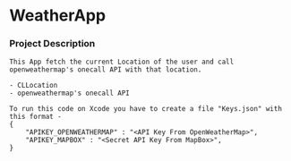 # WeatherApp

### Project Description
    This App fetch the current Location of the user and call openweathermap's onecall API with that location.
    
    - CLLocation
    - openweathermap's onecall API

    To run this code on Xcode you have to create a file "Keys.json" with this format -
    {
        "APIKEY_OPENWEATHERMAP" : "<API Key From OpenWeatherMap>",
        "APIKEY_MAPBOX" : "<Secret API Key From MapBox>",
    }

